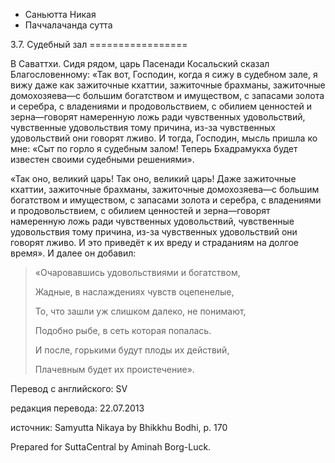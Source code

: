 









* Саньютта Никая
* Паччалачанда сутта


3\.7\. Судебный зал
\=\=\=\=\=\=\=\=\=\=\=\=\=\=\=\=\=



В Саваттхи\. Сидя рядом, царь Пасенади Косальский сказал Благословенному: «Так вот, Господин, когда я сижу в судебном зале, я вижу даже как зажиточные кхаттии, зажиточные брахманы, зажиточные домохозяева—с большим богатством и имуществом, с запасами золота и серебра, с владениями и продовольствием, с обилием ценностей и зерна—говорят намеренную ложь ради чувственных удовольствий, чувственные удовольствия тому причина, из\-за чувственных удовольствий они говорят лживо\. И тогда, Господин, мысль пришла ко мне: «Сыт по горло я судебным залом\! Теперь Бхадрамукха будет известен своими судебными решениями»\.


«Так оно, великий царь\! Так оно, великий царь\! Даже зажиточные кхаттии, зажиточные брахманы, зажиточные домохозяева—с большим богатством и имуществом, с запасами золота и серебра, с владениями и продовольствием, с обилием ценностей и зерна—говорят намеренную ложь ради чувственных удовольствий, чувственные удовольствия тому причина, из\-за чувственных удовольствий они говорят лживо\. И это приведёт к их вреду и страданиям на долгое время»\. И далее он добавил:



> «Очаровавшись удовольствиями и богатством,  
> 
> Жадные, в наслаждениях чувств оцепенелые,  
> 
> То, что зашли уж слишком далеко, не понимают,  
> 
> Подобно рыбе, в сеть которая попалась\.  
> 
> И после, горькими будут плоды их действий,  
> 
> Плачевным будет их проистечение»\.



Перевод с английского: SV


редакция перевода: 22\.07\.2013


источник: Samyutta Nikaya by Bhikkhu Bodhi, p\. 170


Prepared for SuttaCentral by Aminah Borg\-Luck\.






